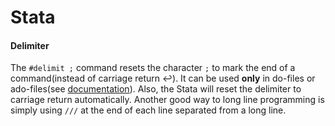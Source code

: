 # Stata

#### Delimiter

The `#delimit ;` command resets the character `;` to mark the end of a command(instead of carriage return $\hookleftarrow$). It can be used **only** in do-files or ado-files(see [documentation](https://www.stata.com/manuals13/pdelimit.pdf)). Also, the Stata will reset the delimiter to carriage return automatically. Another good way to long line programming is simply using `///` at the end of each line separated from a long line.

